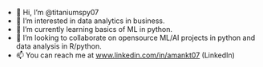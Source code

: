 - 👋 Hi, I’m @titaniumspy07
- 👀 I’m interested in data analytics in business.
- 🌱 I’m currently learning basics of ML in python.
- 💞️ I’m looking to collaborate on opensource ML/AI projects in python and data analysis in R/python.
- 📫 You can reach me at www.linkedin.com/in/amankt07 (LinkedIn)

<!---
titaniumspy07/titaniumspy07 is a ✨ special ✨ repository because its `README.md` (this file) appears on your GitHub profile.
You can click the Preview link to take a look at your changes.
--->
